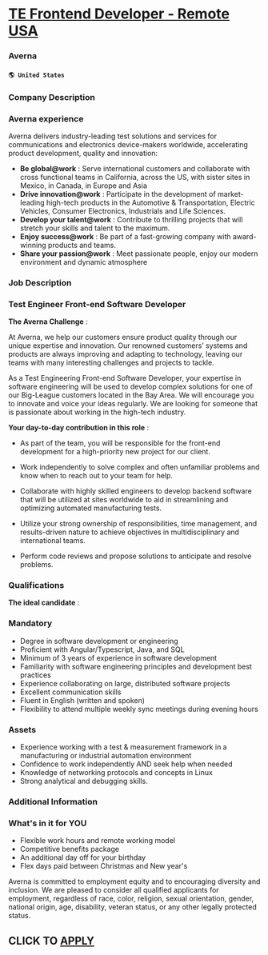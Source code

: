 # [TE Frontend Developer - Remote USA](https://www.remotewlb.com/apply/te-frontend-developer-remote-usa-82392)  
### Averna  
#### `🌎 United States`  

### Company Description

### Averna experience

Averna delivers industry-leading test solutions and services for communications and electronics device-makers worldwide, accelerating product development, quality and innovation:

  *  **Be global@work** : Serve international customers and collaborate with cross functional teams in California, across the US, with sister sites in Mexico, in Canada, in Europe and Asia
  *  **Drive innovation@work** : Participate in the development of market-leading high-tech products in the Automotive & Transportation, Electric Vehicles, Consumer Electronics, Industrials and Life Sciences. 
  * **Develop your talent@work** : Contribute to thrilling projects that will stretch your skills and talent to the maximum.
  *  **Enjoy success@work** : Be part of a fast-growing company with award-winning products and teams.
  *  **Share your passion@work** : Meet passionate people, enjoy our modern environment and dynamic atmosphere

### Job Description

### Test Engineer Front-end Software Developer

**The Averna Challenge** :

At Averna, we help our customers ensure product quality through our unique expertise and innovation. Our renowned customers’ systems and products are always improving and adapting to technology, leaving our teams with many interesting challenges and projects to tackle.

As a Test Engineering Front-end Software Developer, your expertise in software engineering will be used to develop complex solutions for one of our Big-League customers located in the Bay Area. We will encourage you to innovate and voice your ideas regularly. We are looking for someone that is passionate about working in the high-tech industry.

**Your day-to-day contribution in this role** :

  * As part of the team, you will be responsible for the front-end development for a high-priority new project for our client. 

  * Work independently to solve complex and often unfamiliar problems and know when to reach out to your team for help. 

  * Collaborate with highly skilled engineers to develop backend software that will be utilized at sites worldwide to aid in streamlining and optimizing automated manufacturing tests. 

  * Utilize your strong ownership of responsibilities, time management, and results-driven nature to achieve objectives in multidisciplinary and international teams. 

  * Perform code reviews and propose solutions to anticipate and resolve problems.

### Qualifications

 **The ideal candidate** :

### Mandatory

  * Degree in software development or engineering
  * Proficient with Angular/Typescript, Java, and SQL
  * Minimum of 3 years of experience in software development
  * Familiarity with software engineering principles and development best practices
  * Experience collaborating on large, distributed software projects
  * Excellent communication skills
  * Fluent in English (written and spoken)
  * Flexibility to attend multiple weekly sync meetings during evening hours

### Assets

  * Experience working with a test & measurement framework in a manufacturing or industrial automation environment
  * Confidence to work independently AND seek help when needed
  * Knowledge of networking protocols and concepts in Linux
  * Strong analytical and debugging skills.

### Additional Information

### What's in it for YOU

  * Flexible work hours and remote working model 
  * Competitive benefits package 
  * An additional day off for your birthday 
  * Flex days paid between Christmas and New year's 

Averna is committed to employment equity and to encouraging diversity and inclusion. We are pleased to consider all qualified applicants for employment, regardless of race, color, religion, sexual orientation, gender, national origin, age, disability, veteran status, or any other legally protected status.

  
## CLICK TO [APPLY](https://www.remotewlb.com/apply/te-frontend-developer-remote-usa-82392)

